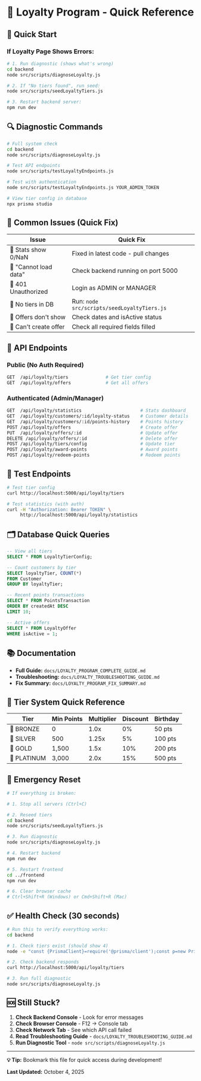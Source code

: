 # 🎁 Loyalty Program - Quick Reference

## 🚀 Quick Start

### If Loyalty Page Shows Errors:

```bash
# 1. Run diagnostic (shows what's wrong)
cd backend
node src/scripts/diagnoseLoyalty.js

# 2. If "No tiers found", run seed:
node src/scripts/seedLoyaltyTiers.js

# 3. Restart backend server:
npm run dev
```

## 🔍 Diagnostic Commands

```bash
# Full system check
cd backend
node src/scripts/diagnoseLoyalty.js

# Test API endpoints
node src/scripts/testLoyaltyEndpoints.js

# Test with authentication
node src/scripts/testLoyaltyEndpoints.js YOUR_ADMIN_TOKEN

# View tier config in database
npx prisma studio
```

## 🐛 Common Issues (Quick Fix)

| Issue                 | Quick Fix                                   |
| --------------------- | ------------------------------------------- |
| 💢 Stats show 0/NaN   | Fixed in latest code - pull changes         |
| 💢 "Cannot load data" | Check backend running on port 5000          |
| 💢 401 Unauthorized   | Login as ADMIN or MANAGER                   |
| 💢 No tiers in DB     | Run: `node src/scripts/seedLoyaltyTiers.js` |
| 💢 Offers don't show  | Check dates and isActive status             |
| 💢 Can't create offer | Check all required fields filled            |

## 📡 API Endpoints

### Public (No Auth Required)

```bash
GET  /api/loyalty/tiers              # Get tier config
GET  /api/loyalty/offers             # Get all offers
```

### Authenticated (Admin/Manager)

```bash
GET  /api/loyalty/statistics                      # Stats dashboard
GET  /api/loyalty/customers/:id/loyalty-status    # Customer details
GET  /api/loyalty/customers/:id/points-history    # Points history
POST /api/loyalty/offers                          # Create offer
PUT  /api/loyalty/offers/:id                      # Update offer
DELETE /api/loyalty/offers/:id                    # Delete offer
POST /api/loyalty/tiers/config                    # Update tier
POST /api/loyalty/award-points                    # Award points
POST /api/loyalty/redeem-points                   # Redeem points
```

## 🧪 Test Endpoints

```bash
# Test tier config
curl http://localhost:5000/api/loyalty/tiers

# Test statistics (with auth)
curl -H "Authorization: Bearer TOKEN" \
     http://localhost:5000/api/loyalty/statistics
```

## 🗂️ Database Quick Queries

```sql
-- View all tiers
SELECT * FROM LoyaltyTierConfig;

-- Count customers by tier
SELECT loyaltyTier, COUNT(*)
FROM Customer
GROUP BY loyaltyTier;

-- Recent points transactions
SELECT * FROM PointsTransaction
ORDER BY createdAt DESC
LIMIT 10;

-- Active offers
SELECT * FROM LoyaltyOffer
WHERE isActive = 1;
```

## 📚 Documentation

- **Full Guide:** `docs/LOYALTY_PROGRAM_COMPLETE_GUIDE.md`
- **Troubleshooting:** `docs/LOYALTY_TROUBLESHOOTING_GUIDE.md`
- **Fix Summary:** `docs/LOYALTY_PROGRAM_FIX_SUMMARY.md`

## 🎯 Tier System Quick Reference

| Tier        | Min Points | Multiplier | Discount | Birthday |
| ----------- | ---------- | ---------- | -------- | -------- |
| 🥉 BRONZE   | 0          | 1.0x       | 0%       | 50 pts   |
| 🥈 SILVER   | 500        | 1.25x      | 5%       | 100 pts  |
| 🥇 GOLD     | 1,500      | 1.5x       | 10%      | 200 pts  |
| 💎 PLATINUM | 3,000      | 2.0x       | 15%      | 500 pts  |

## 🔧 Emergency Reset

```bash
# If everything is broken:

# 1. Stop all servers (Ctrl+C)

# 2. Reseed tiers
cd backend
node src/scripts/seedLoyaltyTiers.js

# 3. Run diagnostic
node src/scripts/diagnoseLoyalty.js

# 4. Restart backend
npm run dev

# 5. Restart frontend
cd ../frontend
npm run dev

# 6. Clear browser cache
# Ctrl+Shift+R (Windows) or Cmd+Shift+R (Mac)
```

## ✅ Health Check (30 seconds)

```bash
# Run this to verify everything works:
cd backend

# 1. Check tiers exist (should show 4)
node -e "const {PrismaClient}=require('@prisma/client');const p=new PrismaClient();p.loyaltyTierConfig.count().then(c=>console.log('Tiers:',c)).finally(()=>p.\$disconnect())"

# 2. Check backend responds
curl http://localhost:5000/api/loyalty/tiers

# 3. Run full diagnostic
node src/scripts/diagnoseLoyalty.js
```

## 🆘 Still Stuck?

1. **Check Backend Console** - Look for error messages
2. **Check Browser Console** - F12 → Console tab
3. **Check Network Tab** - See which API call failed
4. **Read Troubleshooting Guide** - `docs/LOYALTY_TROUBLESHOOTING_GUIDE.md`
5. **Run Diagnostic Tool** - `node src/scripts/diagnoseLoyalty.js`

---

**💡 Tip:** Bookmark this file for quick access during development!

**Last Updated:** October 4, 2025
